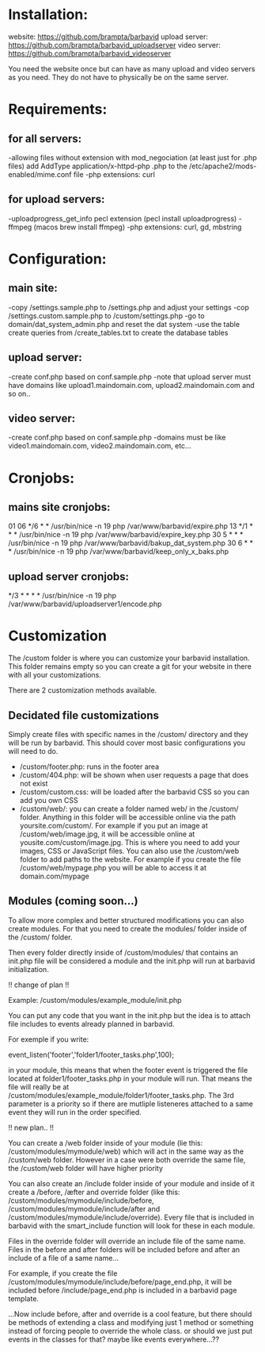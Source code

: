 # Installation:

website: https://github.com/brampta/barbavid
upload server: https://github.com/brampta/barbavid_uploadserver
video server: https://github.com/brampta/barbavid_videoserver

You need the website once but can have as many upload and video servers as you need.
They do not have to physically be on the same server.

# Requirements:

## for all servers:
-allowing files without extension with mod_negociation (at least just for .php files)
add AddType application/x-httpd-php .php to the /etc/apache2/mods-enabled/mime.conf file
-php extensions: curl

## for upload servers:
-uploadprogress_get_info pecl extension (pecl install uploadprogress)
-ffmpeg (macos brew install ffmpeg)
-php extensions: curl, gd, mbstring

# Configuration:

## main site:
-copy /settings.sample.php to /settings.php and adjust your settings
-cop /settings.custom.sample.php to /custom/settings.php 
-go to domain/dat_system_admin.php and reset the dat system
-use the table create queries from /create_tables.txt to create the database tables

## upload server: 
-create conf.php based on conf.sample.php
-note that upload server must have domains like upload1.maindomain.com, upload2.maindomain.com and so on..

## video server:
-create conf.php based on conf.sample.php
-domains must be like video1.maindomain.com, video2.maindomain.com, etc...

# Cronjobs:

## mains site cronjobs:
01 06 */6 * * /usr/bin/nice -n 19 php /var/www/barbavid/expire.php
13 */1 * * * /usr/bin/nice -n 19 php /var/www/barbavid/expire_key.php
30 5 * * * /usr/bin/nice -n 19 php /var/www/barbavid/bakup_dat_system.php
30 6 * * * /usr/bin/nice -n 19 php /var/www/barbavid/keep_only_x_baks.php

## upload server cronjobs:
*/3 * * * * /usr/bin/nice -n 19 php /var/www/barbavid/uploadserver1/encode.php

# Customization

The /custom folder is where you can customize your barbavid installation. This folder remains empty so you can create a git for your website in there with all your customizations.

There are 2 customization methods available.

## Decidated file customizations

Simply create files with specific names in the /custom/ directory and they will be run by barbavid. This should cover most basic configurations you will need to do.

* /custom/footer.php: runs in the footer area
* /custom/404.php: will be shown when user requests a page that does not exist
* /custom/custom.css: will be loaded after the barbavid CSS so you can add you own CSS
* /custom/web/: you can create a folder named web/ in the /custom/ folder. Anything in this folder will be accessible online via the path yoursite.com/custom/. For example if you put an image at /custom/web/image.jpg, it will be accessible online at yousite.com/custom/image.jpg. This is where you need to add your images, CSS or JavaScript files. You can also use the /custom/web folder to add paths to the website. For example if you create the file /custom/web/mypage.php you will be able to access it at domain.com/mypage

## Modules (coming soon...)

To allow more complex and better structured modifications you can also create modules. For that you need to create the modules/ folder inside of the /custom/ folder.

Then every folder directly inside of /custom/modules/ that contains an init.php file will be considered a module and the init.php will run at barbavid initialization.

!! change of plan !!

Example: /custom/modules/example_module/init.php

You can put any code that you want in the init.php but the idea is to attach file includes to events already planned in barbavid.

For exemple if you write:

event_listen('footer','folder1/footer_tasks.php',100);

in your module, this means that when the footer event is triggered the file located at folder1/footer_tasks.php in your module will run. That means the file will really be at /custom/modules/example_module/folder1/footer_tasks.php. The 3rd parameter is a priority so if there are mutliple listeneres attached to a same event they will run in the order specified.

!! new plan.. !!

You can create a /web folder inside of your module (lie this: /custom/modules/mymodule/web) which will act in the same way as the /custom/web folder. However in a case were both override the same file, the /custom/web folder will have higher priority

You can also create an /include folder inside of your module and inside of it create a /before, /æfter and override folder (like this: /custom/modules/mymodule/include/before, /custom/modules/mymodule/include/after and /custom/modules/mymodule/include/override).
Every file that is included in barbavid with the smart_include function will look for these in each module.

Files in the override folder will override an include file of the same name. Files in the before and after folders will be included before and after an include of a file of a same name...

For example, if you create the file /custom/modules/mymodule/include/before/page_end.php, it will be included before /include/page_end.php is included in a barbavid page template.

...Now include before, after and override is a cool feature, but there should be methods of extending a class and modifying just 1 method or something instead of forcing people to override the whole class. or should we just put events in the classes for that? maybe like events everywhere...??